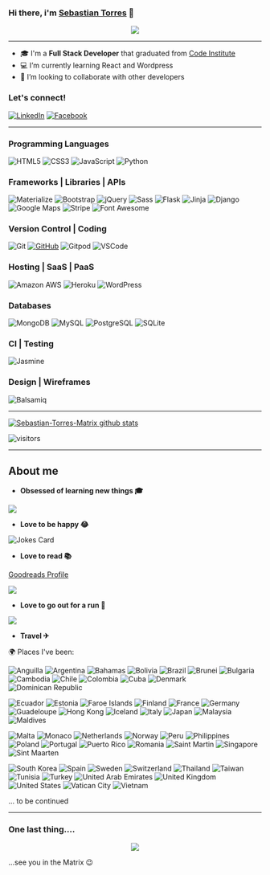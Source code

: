 ### Hi there, i'm [Sebastian Torres](https://www.linkedin.com/in/sebastian-torres-830347162/) 👋

<p align="center">
  <img src="https://media.giphy.com/media/icUEIrjnUuFCWDxFpU/giphy.gif">
</p>

---

- :mortar_board: I'm a **Full Stack Developer** that graduated from [Code Institute](https://codeinstitute.net/full-stack-software-development-diploma/) 
- 💻 I’m currently learning React and Wordpress
- 👯 I’m looking to collaborate with other developers

### Let's connect!

[![LinkedIn](https://img.shields.io/badge/LinkedIn%20-%230A66C2.svg?&style=for-the-badge&logo=LinkedIn&logoColor=FFFFFF)](https://www.linkedin.com/in/sebastian-torres-830347162/)
[![Facebook](https://img.shields.io/badge/Facebook%20-%231572B6.svg?&style=for-the-badge&logo=Facebook&logoColor=FFFFFF)](https://www.facebook.com/profile.php?id=678915665)

--- 

### Programming Languages

![HTML5](https://img.shields.io/badge/HTML5%20-%23E34F26.svg?&style=for-the-badge&logo=HTML5&logoColor=FFFFFF)
![CSS3](https://img.shields.io/badge/CSS3%20-%231572B6.svg?&style=for-the-badge&logo=CSS3&logoColor=FFFFFF)
![JavaScript](https://img.shields.io/badge/JavaScript%20-%23323330.svg?&style=for-the-badge&logo=JavaScript&logoColor=F7DF1E)
![Python](https://img.shields.io/badge/Python%20-%23004D7A.svg?&style=for-the-badge&logo=python&logoColor=ffdf76)

### Frameworks | Libraries | APIs

![Materialize](https://img.shields.io/badge/Materialize%20-%23EE6E73.svg?&style=for-the-badge&logo=Materialize&logoColor=FFFFFF)
![Bootstrap](https://img.shields.io/badge/Bootstrap%20-%23563D7C.svg?&style=for-the-badge&logo=Bootstrap&logoColor=FFFFFF)
![jQuery](https://img.shields.io/badge/jQuery%20-%231E2E3B.svg?&style=for-the-badge&logo=jQuery&logoColor=21ACE2)
![Sass](https://img.shields.io/badge/Sass%20-%23CC6699.svg?&style=for-the-badge&logo=Sass&logoColor=FFFFFF)
![Flask](https://img.shields.io/badge/Flask%20-%23000000.svg?&style=for-the-badge&logo=Flask&logoColor=FFFFFF)
![Jinja](https://img.shields.io/badge/Jinja%20-%23000000.svg?&style=for-the-badge&logo=Jinja&logoColor=B41717)
![Django](https://img.shields.io/badge/Django%20-%23092E20.svg?&style=for-the-badge&logo=Django&logoColor=FFFFFF)
![Google Maps](https://img.shields.io/badge/Google%20Maps%20-%234285F4.svg?&style=for-the-badge&logo=Google%20Maps&logoColor=FFFFFF)
![Stripe](https://img.shields.io/badge/Stripe%20-%23646EDE.svg?&style=for-the-badge&logo=Stripe&logoColor=FFFFFF)
![Font Awesome](https://img.shields.io/badge/Font%20Awesome%20-%23339AF0.svg?&style=for-the-badge&logo=Font%20Awesome&logoColor=FFFFFF)

### Version Control | Coding

![Git](https://img.shields.io/badge/Git%20-%23302F2F.svg?&style=for-the-badge&logo=Git&logoColor=F05032)
[![GitHub](https://img.shields.io/badge/GitHub%20-%23181717.svg?&style=for-the-badge&logo=GitHub&logoColor=FFFFFF)](https://github.com/Sebastian-Torres-Matrix?tab=repositories)
![Gitpod](https://img.shields.io/badge/Gitpod%20-%231D1D1D.svg?&style=for-the-badge&logo=Gitpod&logoColor=1AA6E4)
![VSCode](https://img.shields.io/badge/VSCode%20-%232B2B30.svg?&style=for-the-badge&logo=Visual%20Studio%20Code&logoColor=007ACC)

### Hosting | SaaS | PaaS
![Amazon AWS](https://img.shields.io/badge/Amazon%20AWS%20-%23232F3E.svg?&style=for-the-badge&logo=Amazon%20AWS&logoColor=FF9900)
![Heroku](https://img.shields.io/badge/Heroku%20-%23430098.svg?&style=for-the-badge&logo=Heroku&logoColor=FFFFFF)
![WordPress](https://img.shields.io/badge/WordPress%20-%23207196.svg?&style=for-the-badge&logo=WordPress&logoColor=FFFFFF)

### Databases

![MongoDB](https://img.shields.io/badge/MongoDB%20-%233F2E1E.svg?&style=for-the-badge&logo=MongoDB&logoColor=47A248)
![MySQL](https://img.shields.io/badge/MySQL%20-%2300758F.svg?&style=for-the-badge&logo=MySQL&logoColor=FFFFFF)
![PostgreSQL](https://img.shields.io/badge/PostgreSQL%20-%23336791.svg?&style=for-the-badge&logo=PostgreSQL&logoColor=FFFFFF)
![SQLite](https://img.shields.io/badge/SQLite%20-%23003B57.svg?&style=for-the-badge&logo=SQLite&logoColor=FFFFFF)

### CI | Testing

![Jasmine](https://img.shields.io/badge/Jasmine%20-%238A4182.svg?&style=for-the-badge&logo=Jasmine&logoColor=FFFFFF)

### Design | Wireframes

![Balsamiq](https://img.shields.io/badge/Balsamiq%20-%23A60000.svg?&style=for-the-badge&logo=Balsamiq&logoColor=FFFFFF)

---

[![Sebastian-Torres-Matrix github stats](https://github-readme-stats-zeta-five.vercel.app/api?username=Sebastian-Torres-Matrix&show_icons=true&theme=algolia)](https://github.com/Sebastian-Torres-Matrix/github-readme-stats)

![visitors](https://visitor-badge.glitch.me/badge?page_id=page.id)

---

## About me

 - **Obsessed of learning new things :mortar_board:**

  <img src="https://media.giphy.com/media/3o7btNhMBytxAM6YBa/giphy.gif">

- **Love to be happy :joy:** 

 ![Jokes Card](https://readme-jokes.vercel.app/api)

- **Love to read :books:**

[Goodreads Profile](https://www.goodreads.com/user/show/86502876-sebastian)

<img src="https://media.giphy.com/media/I1U9DTjCqOF3i/source.gif">

- **Love to go out for a run :running:**

<img src="https://media.giphy.com/media/3o7ZetIsjtbkgNE1I4/source.gif">

- **Travel ✈** 

🌍 Places I've been:

![Anguilla](https://www.countryflags.io/ai/flat/32.png)
![Argentina](https://www.countryflags.io/ar/flat/32.png)
![Bahamas](https://www.countryflags.io/bs/flat/32.png)
![Bolivia](https://www.countryflags.io/bo/flat/32.png)
![Brazil](https://www.countryflags.io/br/flat/32.png)
![Brunei](https://www.countryflags.io/bn/flat/32.png)
![Bulgaria](https://www.countryflags.io/bg/flat/32.png)
![Cambodia](https://www.countryflags.io/kh/flat/32.png)
![Chile](https://www.countryflags.io/cl/flat/32.png)
![Colombia](https://www.countryflags.io/co/flat/32.png)
![Cuba](https://www.countryflags.io/cu/flat/32.png)
![Denmark](https://www.countryflags.io/dk/flat/32.png)
![Dominican Republic](https://www.countryflags.io/do/flat/32.png)

![Ecuador](https://www.countryflags.io/ec/flat/32.png)
![Estonia](https://www.countryflags.io/ee/flat/32.png)
![Faroe Islands](https://www.countryflags.io/fo/flat/32.png)
![Finland](https://www.countryflags.io/fi/flat/32.png)
![France](https://www.countryflags.io/fr/flat/32.png)
![Germany](https://www.countryflags.io/de/flat/32.png)
![Guadeloupe](https://www.countryflags.io/gp/flat/32.png)
![Hong Kong](https://www.countryflags.io/hk/flat/32.png)
![Iceland](https://www.countryflags.io/is/flat/32.png)
![Italy](https://www.countryflags.io/it/flat/32.png)
![Japan](https://www.countryflags.io/jp/flat/32.png)
![Malaysia](https://www.countryflags.io/my/flat/32.png)
![Maldives](https://www.countryflags.io/mv/flat/32.png)

![Malta](https://www.countryflags.io/mt/flat/32.png)
![Monaco](https://www.countryflags.io/mc/flat/32.png)
![Netherlands](https://www.countryflags.io/nl/flat/32.png)
![Norway](https://www.countryflags.io/no/flat/32.png)
![Peru](https://www.countryflags.io/pe/flat/32.png)
![Philippines](https://www.countryflags.io/ph/flat/32.png)
![Poland](https://www.countryflags.io/pl/flat/32.png)
![Portugal](https://www.countryflags.io/pt/flat/32.png)
![Puerto Rico](https://www.countryflags.io/pr/flat/32.png)
![Romania](https://www.countryflags.io/ro/flat/32.png)
![Saint Martin](https://www.countryflags.io/mf/flat/32.png)
![Singapore](https://www.countryflags.io/sg/flat/32.png)
![Sint Maarten](https://www.countryflags.io/sx/flat/32.png)

![South Korea](https://www.countryflags.io/kr/flat/32.png)
![Spain](https://www.countryflags.io/es/flat/32.png)
![Sweden](https://www.countryflags.io/se/flat/32.png)
![Switzerland](https://www.countryflags.io/ch/flat/32.png)
![Thailand](https://www.countryflags.io/th/flat/32.png)
![Taiwan](https://www.countryflags.io/tw/flat/32.png)
![Tunisia](https://www.countryflags.io/tn/flat/32.png)
![Turkey](https://www.countryflags.io/tr/flat/32.png)
![United Arab Emirates](https://www.countryflags.io/ae/flat/32.png)
![United Kingdom](https://www.countryflags.io/gb/flat/32.png)
![United States](https://www.countryflags.io/us/flat/32.png)
![Vatican City](https://www.countryflags.io/va/flat/32.png)
![Vietnam](https://www.countryflags.io/vn/flat/32.png)

... to be continued

---

### One last thing....

<p align="center">
  <img src="https://media.giphy.com/media/lTAI5NrYLDZmUfmfuL/giphy.gif">
</p>

...see you in the Matrix :wink: